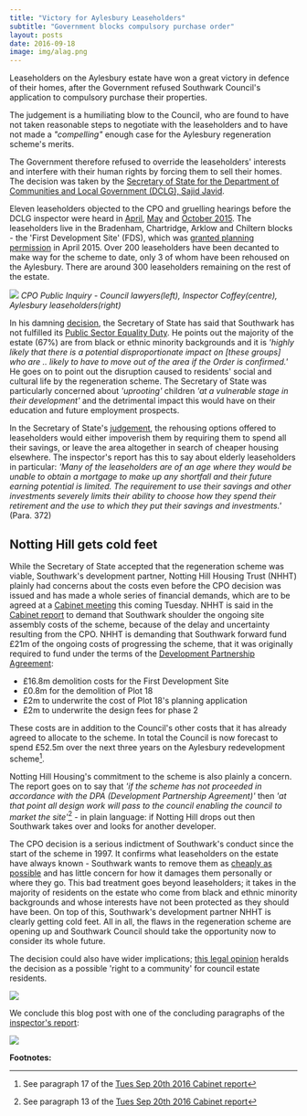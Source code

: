 ```yaml
---
title: "Victory for Aylesbury Leaseholders"
subtitle: "Government blocks compulsory purchase order"
layout: posts
date: 2016-09-18
image: img/alag.png
---
```

Leaseholders on the Aylesbury estate have won a great victory in defence of their homes, after the Government refused Southwark Council's application to compulsory purchase their properties. 

The judgement is a humiliating blow to the Council, who are found to have not taken reasonable steps to negotiate with the leaseholders and to have not made a _"compelling"_ enough case for the Aylesbury regeneration scheme's merits. 

The Government therefore refused to override the leaseholders' interests and interfere with their human rights by forcing them to sell their homes. The decision was taken by the [Secretary of State for the Department of Communities and Local Government (DCLG), Sajid Javid](https://www.gov.uk/government/ministers/secretary-of-state-for-communities-and-local-government).

Eleven leaseholders objected to the CPO and gruelling hearings before the DCLG inspector were heard in [April](https://35percent.org/2015-05-02-aylesbury-estate-compulsory-purchase-order-public-inquiry/), [May](https://35percent.org/2015-05-16-aylesbury-cpo-inquiry-extra-time/) and [October 2015](https://35percent.org/2015-10-12-notting-hill-comes-clean/#aylesbury-cpo-inquiry-resumes). The leaseholders live in the Bradenham, Chartridge, Arklow and Chiltern blocks - the 'First Development Site' (FDS), which was [granted planning permission](https://35percent.org/2015-04-26-aylesbury-applications-approved/) in April 2015. Over 200 leaseholders have been decanted to make way for the scheme to date, only 3 of whom have been rehoused on the Aylesbury. There are around 300 leaseholders remaining on the rest of the estate. 

![](https://35percent.org/img/cpoinquiry.png)
*CPO Public Inquiry - Council lawyers(left), Inspector Coffey(centre), Aylesbury leaseholders(right)*

In his damning [decision](https://35percent.org/img/Decision_Letter_Final.pdf), the Secretary of State has said that Southwark has not fulfilled its [Public Sector Equality Duty](https://www.gov.uk/guidance/equality-act-2010-guidance). He points out the majority of the estate (67%) are from black or ethnic minority backgrounds and it is _'highly likely that there is a potential disproportionate impact on [these groups] who are .. likely to have to move out of the area if the Order is confirmed.'_ He goes on to point out the disruption caused to residents' social and cultural life by the regeneration scheme. The Secretary of State was particularly concerned about _'uprooting'_ children _'at a vulnerable stage in their development'_ and the detrimental impact this would have on their education and future employment prospects. 

In the Secretary of State's [judgement](https://35percent.org/img/inspectorsreport.pdf), the rehousing options offered to leaseholders would either impoverish them by requiring them to spend all their savings, or leave the area altogether in search of cheaper housing elsewhere. The inspector's report has this to say about elderly leaseholders in particular: _'Many of the leaseholders are of an age where they would be unable to obtain a mortgage to make up any shortfall and their future earning potential is limited. The requirement to use their savings and other investments severely limits their ability to choose how they spend their retirement and the use to which they put their savings and investments.'_ (Para. 372)

## Notting Hill gets cold feet

While the Secretary of State accepted that the regeneration scheme was viable, Southwark's development partner, Notting Hill Housing Trust (NHHT) plainly had concerns about the costs even before the CPO decision was issued and has made a whole series of financial demands, which are to be agreed at a [Cabinet meeting](https://moderngov.southwark.gov.uk/ieListDocuments.aspx?CId=302&MId=5373&Ver=4) this coming Tuesday. NHHT is said in the [Cabinet report](https://moderngov.southwark.gov.uk/documents/s63817/Report.Aylesbury%20Regeneration%20Delivery.pdf) to demand that Southwark shoulder the ongoing site assembly costs of the scheme, because of the delay and uncertainty resulting from the CPO. NHHT is demanding that Southwark forward fund £21m of the ongoing costs of progressing the scheme, that it was originally required to fund under the terms of the [Development Partnership Agreement](https://crappistmartin.github.io/images/LBS_NHHT_DPAgreement.pdf):

 * £16.8m demolition costs for the First Development Site
 * £0.8m for the demolition of Plot 18
 * £2m to underwrite the cost of Plot 18's planning application
 * £2m to underwrite the design fees for phase 2

These costs are in addition to the Council's other costs that it has already agreed to allocate to the scheme. In total the Council is now forecast to spend £52.5m over the next three years on the Aylesbury redevelopment scheme[^1]. 

Notting Hill Housing's commitment to the scheme is also plainly a concern. The report goes on to say that _'if the scheme has not proceeded in accordance with the DPA (Development Partnership Agreement)'_ then _'at that point all design work will pass to the council enabling the council to market the site'_[^2] - in plain language: if Notting Hill drops out then Southwark takes over and looks for another developer.


The CPO decision is a serious indictment of Southwark's conduct since the start of the scheme in 1997. It confirms what leaseholders on the estate have always known - Southwark wants to remove them as [cheaply as possible](https://35percent.org/aylesbury-estate/#bridging-the-viability-gap) and has little concern for how it damages them personally or where they go. This bad treatment goes beyond leaseholders; it takes in the majority of residents on the estate who come from black and ethnic minority backgrounds and whose interests have not been protected as they should have been. On top of this, Southwark's development partner NHHT is clearly getting cold feet. All in all, the flaws in the regeneration scheme are opening up and Southwark Council should take the opportunity now to consider its whole future.  

The decision could also have wider implications; [this legal opinion](https://www.lexology.com/library/detail.aspx?g=7d876b71-cdee-48a9-ad05-240a210b0d82) heralds the decision as a possible 'right to a community' for council estate residents.

![](https://35percent.org/img/righttoacommunity.png)

We conclude this blog post with one of the concluding paragraphs of the [inspector's report](https://35percent.org/img/inspectorsreport.pdf):

![](https://35percent.org/img/inspectorsreport377.png) 

__Footnotes:__

[^1]: See paragraph 17 of the [Tues Sep 20th 2016 Cabinet report](https://moderngov.southwark.gov.uk/documents/s63817/Report.Aylesbury%20Regeneration%20Delivery.pdf)

[^2]: See paragraph 13 of the [Tues Sep 20th 2016 Cabinet report](https://moderngov.southwark.gov.uk/documents/s63817/Report.Aylesbury%20Regeneration%20Delivery.pdf)

<meta name="twitter:card" content="summary" />
<meta name="twitter:title" content="CPO Victory for Aylesbury Leaseholders" />
<meta name="twitter:description" content="Aylesbury estate leaseholders win legal fight against demolition of their homes" />
<meta name="twitter:image" content="https://35percent.org/img/cpoinquiry2.png" />
